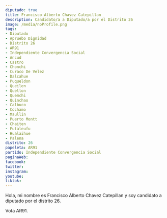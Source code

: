 ```yaml
---
diputado: true
title: Francisco Alberto Chavez Catepillan
description: Candidato/a a Diputado/a por el Distrito 26
image: /media/noProfile.png
tags:
- Diputado
- Apruebo Dignidad
- Distrito 26
- AR91
- Independiente Convergencia Social
- Ancud
- Castro
- Chonchi
- Curaco De Velez
- Dalcahue
- Puqueldon
- Queilen
- Quellon
- Quemchi
- Quinchao
- Calbuco
- Cochamo
- Maullin
- Puerto Montt
- Chaiten
- Futaleufu
- Hualaihue
- Palena
distrito: 26
papeleta: AR91
partido: Independiente Convergencia Social
paginaWeb:
facebook:
twitter:
instagram:
youtube:
tiktok:
---
```

Hola, mi nombre es Francisco Alberto Chavez Catepillan y soy candidato a diputado por el distrito 26.

Vota AR91.